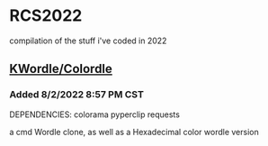 # RCS2022
compilation of the stuff i've coded in 2022


## [KWordle/Colordle](/Wordle)
### Added 8/2/2022 8:57 PM CST

DEPENDENCIES:
colorama
pyperclip
requests

a cmd Wordle clone, as well as a Hexadecimal color wordle version
